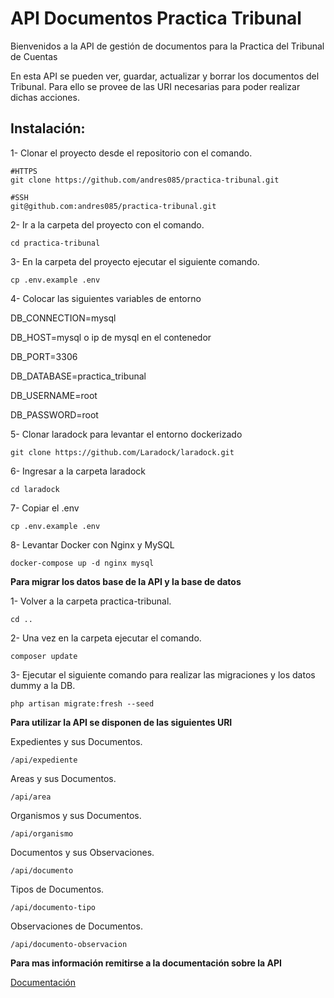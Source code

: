 <h1 id="practica-tribunal">API Documentos Practica Tribunal</h1>
<p>Bienvenidos a la API de gestión de documentos para la Practica del Tribunal de Cuentas</p>
<p>En esta API se pueden ver, guardar, actualizar y borrar los documentos del Tribunal. Para ello se provee de las URI necesarias para poder realizar
dichas acciones.
</p>
<h2 id="instalación"><strong>Instalación:</strong></h2>
<p>1- Clonar el proyecto desde el repositorio con el comando.</p>
<pre><code>#HTTPS
git clone https://github.com/andres085/practica-tribunal.git
</code></pre>
<pre><code>#SSH
git@github.com:andres085/practica-tribunal.git</code></pre>
<p>2- Ir a la carpeta del proyecto con el comando.</p>
<pre><code>cd practica-tribunal
</code></pre>
<p>3- En la carpeta del proyecto ejecutar el siguiente comando.</p>
<pre><code>cp .env.example .env
</code></pre>
<p>4- Colocar las siguientes variables de entorno</p>
<p>DB_CONNECTION=mysql</p>
<p>DB_HOST=mysql o ip de mysql en el contenedor</p>
<p>DB_PORT=3306</p>
<p>DB_DATABASE=practica_tribunal</p>
<p>DB_USERNAME=root</p>
<p>DB_PASSWORD=root</p>
</p>
<p>5- Clonar laradock para levantar el entorno dockerizado</p>
<pre><code>git clone https://github.com/Laradock/laradock.git
</code></pre>
<p>6- Ingresar a la carpeta laradock</p>
<pre><code>cd laradock
</code></pre>
<p>7- Copiar el .env</p>
<pre><code>cp .env.example .env
</code></pre>
<p>8- Levantar Docker con Nginx y MySQL</p>
<pre><code>docker-compose up -d nginx mysql
</code></pre>
<p><strong>Para migrar los datos base de la API y la base de datos</strong></p>
<p>1- Volver a la carpeta practica-tribunal.</p>
<pre><code>cd ..
</code></pre>
<p>2- Una vez en la carpeta ejecutar el comando.</p>
<pre><code>composer update
</code></pre>
<p>3- Ejecutar el siguiente comando para realizar las migraciones y los datos dummy a la DB.</p>
<pre><code>php artisan migrate:fresh --seed
</code></pre>
<p><strong>Para utilizar la API se disponen de las siguientes URI</strong></p>
<p>Expedientes y sus Documentos. <pre><code>/api/expediente</code></pre></p>
<p>Areas y sus Documentos. <pre><code>/api/area</code></pre></p>
<p>Organismos y sus Documentos. <pre><code>/api/organismo</code></pre></p>
<p>Documentos y sus Observaciones. <pre><code>/api/documento</code></pre></p>
<p>Tipos de Documentos. <pre><code>/api/documento-tipo</code></pre></p>
<p>Observaciones de Documentos. <pre><code>/api/documento-observacion</code></pre></p>
<p><strong>Para mas información remitirse a la documentación sobre la API</strong></p>
<a href="https://drive.google.com/file/d/1fCU3P795T58HPRvfszjA1cZRQJwGV6tx/view?usp=sharing">Documentación</a>


